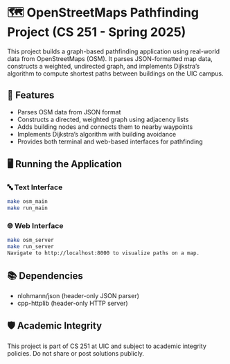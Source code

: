 # 🗺️ OpenStreetMaps Pathfinding Project (CS 251 - Spring 2025)

This project builds a graph-based pathfinding application using real-world data from OpenStreetMaps (OSM). It parses JSON-formatted map data, constructs a weighted, undirected graph, and implements Dijkstra’s algorithm to compute shortest paths between buildings on the UIC campus.

## 🚀 Features

- Parses OSM data from JSON format
- Constructs a directed, weighted graph using adjacency lists
- Adds building nodes and connects them to nearby waypoints
- Implements Dijkstra’s algorithm with building avoidance
- Provides both terminal and web-based interfaces for pathfinding


## 🖥️ Running the Application

### 🔤 Text Interface
```bash
make osm_main
make run_main
```

### 🌐 Web Interface
```bash
make osm_server
make run_server
Navigate to http://localhost:8000 to visualize paths on a map.
```


## 📚 Dependencies
- nlohmann/json (header-only JSON parser)
- cpp-httplib (header-only HTTP server)


## 🛡️ Academic Integrity
This project is part of CS 251 at UIC and subject to academic integrity policies. Do not share or post solutions publicly.
